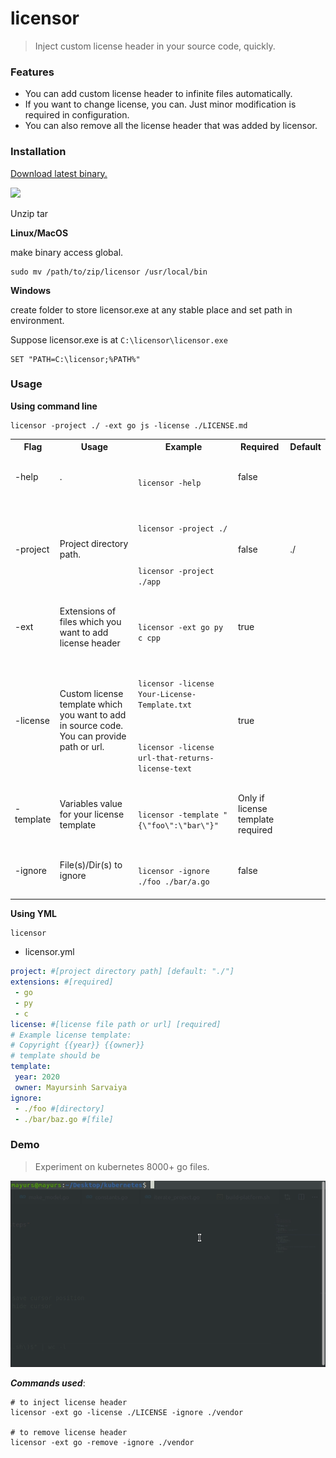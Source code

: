 # licensor

> Inject custom license header in your source code, quickly.

### Features

- You can add custom license header to infinite files automatically.
- If you want to change license, you can. Just minor modification is required in configuration.
- You can also remove all the license header that was added by licensor.

### Installation

[Download latest binary.](https://github.com/Marvin9/licensor/releases/latest)

![](https://img.shields.io/github/v/release/Marvin9/licensor?label=latest)

Unzip tar 

**Linux/MacOS**

make binary access global.

```
sudo mv /path/to/zip/licensor /usr/local/bin
```

**Windows**

create folder to store licensor.exe at any stable place and set path in environment.

Suppose licensor.exe is at ```C:\licensor\licensor.exe```

```
SET "PATH=C:\licensor;%PATH%"
```

### Usage


**Using command line**

```
licensor -project ./ -ext go js -license ./LICENSE.md
```

<table>
    <tr>
        <th>Flag</th>
        <th>Usage</th>
        <th>Example</th>
        <th>Required</th>
        <th>Default</th>
    </tr>
    <tr>
        <td>-help</td>
        <td>.</td>
        <td>
            <code>
                licensor -help
            </code>
        </td>
        <td>false</td>
        <td></td>
    </tr>
    <tr>
        <td>-project</td>
        <td>Project directory path.</td>
        <td>
            <code>
                licensor -project ./
                <br/>
                licensor -project ./app
            </code>
        </td>
        <td>false</td>
        <td>./</td>
    </tr>
    <tr>
        <td>-ext</td>
        <td>Extensions of files which you want to add license header</td>
        <td>
            <code>
                licensor -ext go py c cpp
            </code>
        </td>
        <td>true</td>
        <td></td>
    </tr>
    <tr>
        <td>-license</td>
        <td>
        Custom license template which you want to add in source code. You can provide path or url.
        </td>
        <td>
            <code>
                licensor -license Your-License-Template.txt 
            </code>
            <br/>
            <code>
                licensor -license url-that-returns-license-text
            </code>
        </td>
        <td>true</td>
        <td></td>
    </tr>
    <tr>
        <td>-template</td>
        <td>Variables value for your license template</td>
        <td>
            <code>
                licensor -template "{\"foo\":\"bar\"}"
            </code>
        </td>
        <td>Only if license template required</td>
    </tr>
    <tr>
        <td>-ignore</td>
        <td>File(s)/Dir(s) to ignore</td>
        <td>
            <code>
                licensor -ignore ./foo ./bar/a.go
            </code>
        </td>
        <td>false</td>
        <td></td>
    </tr>
</table>

**Using YML**

```
licensor
```

- licensor.yml
```yml
project: #[project directory path] [default: "./"]
extensions: #[required]
 - go
 - py
 - c
license: #[license file path or url] [required]
# Example license template:
# Copyright {{year}} {{owner}}
# template should be
template:
 year: 2020
 owner: Mayursinh Sarvaiya
ignore:
 - ./foo #[directory]
 - ./bar/baz.go #[file]
```

### Demo

> Experiment on kubernetes 8000+ go files.

![](./assets/licensor_demo.gif)

***Commands used***:
```
# to inject license header
licensor -ext go -license ./LICENSE -ignore ./vendor

# to remove license header
licensor -ext go -remove -ignore ./vendor
```
